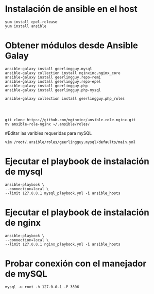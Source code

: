 # Instalación de ansible en el host

```
yum install epel-release
yum install ansible
```


# Obtener módulos desde Ansible Galay

```
ansible-galaxy install geerlingguy.mysql
ansible-galaxy collection install nginxinc.nginx_core
ansible-galaxy install geerlingguy.repo-remi
ansible-galaxy install geerlingguy.repo-epel
ansible-galaxy install geerlingguy.php
ansible-galaxy install geerlingguy.php-mysql

ansible-galaxy collection install geerlingguy.php_roles




git clone https://github.com/nginxinc/ansible-role-nginx.git
mv ansible-role-nginx ~/.ansible/roles/
```

#Editar las varibles requeridas para mySQL

```
vim /root/.ansible/roles/geerlingguy.mysql/defaults/main.yml
```



# Ejecutar el playbook de instalación de mysql

```
ansible-playbook \
--connection=local \
--limit 127.0.0.1 mysql_playbook.yml -i ansible_hosts
```


# Ejecutar el playbook de instalación de nginx

```
ansible-playbook \
--connection=local \
--limit 127.0.0.1 nginx_playbook.yml -i ansible_hosts
```




# Probar conexión con el manejador de mySQL

```
mysql -u root -h 127.0.0.1 -P 3306
```






